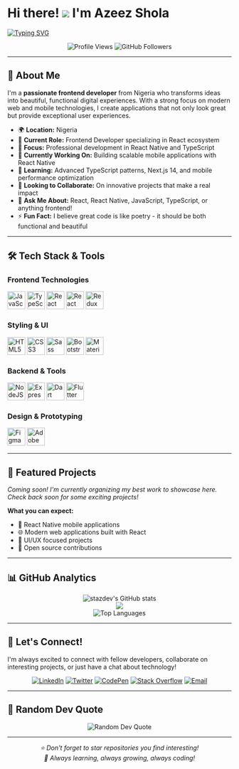 # Hi there! ![](https://user-images.githubusercontent.com/18350557/176309783-0785949b-9127-417c-8b55-ab5a4333674e.gif) I'm Azeez Shola

[![Typing SVG](https://readme-typing-svg.herokuapp.com?font=Fira+Code&size=24&duration=3000&pause=1000&color=0891B2&width=435&lines=Frontend+Developer;React+%26+React+Native+Expert;TypeScript+Enthusiast;Mobile+App+Developer;UI%2FUX+Passionate)](https://git.io/typing-svg)

<p align="center">
  <img src="https://komarev.com/ghpvc/?username=stazdev&color=0891b2&style=flat-square&label=Profile+Views" alt="Profile Views" />
  <img src="https://img.shields.io/github/followers/stazdev?style=flat-square&color=0891b2&labelColor=1c1917" alt="GitHub Followers" />
</p>

---

## 🚀 About Me

I'm a **passionate frontend developer** from Nigeria who transforms ideas into beautiful, functional digital experiences. With a strong focus on modern web and mobile technologies, I create applications that not only look great but provide exceptional user experiences.

- 🌍 **Location:** Nigeria
- 💼 **Current Role:** Frontend Developer specializing in React ecosystem
- 🎯 **Focus:** Professional development in React Native and TypeScript
- 🔭 **Currently Working On:** Building scalable mobile applications with React Native
- 🌱 **Learning:** Advanced TypeScript patterns, Next.js 14, and mobile performance optimization
- 👯 **Looking to Collaborate:** On innovative projects that make a real impact
- 💬 **Ask Me About:** React, React Native, JavaScript, TypeScript, or anything frontend!
- ⚡ **Fun Fact:** I believe great code is like poetry - it should be both functional and beautiful

---

## 🛠️ Tech Stack & Tools

### **Frontend Technologies**
<p align="left">
  <a href="https://developer.mozilla.org/en-US/docs/Web/JavaScript"><img src="https://raw.githubusercontent.com/danielcranney/readme-generator/main/public/icons/skills/javascript-colored.svg" width="40" height="40" alt="JavaScript" /></a>
  <a href="https://www.typescriptlang.org/"><img src="https://raw.githubusercontent.com/danielcranney/readme-generator/main/public/icons/skills/typescript-colored.svg" width="40" height="40" alt="TypeScript" /></a>
  <a href="https://reactjs.org/"><img src="https://raw.githubusercontent.com/danielcranney/readme-generator/main/public/icons/skills/react-colored.svg" width="40" height="40" alt="React" /></a>
  <a href="https://reactnative.dev/"><img src="https://raw.githubusercontent.com/danielcranney/readme-generator/main/public/icons/skills/react-colored.svg" width="40" height="40" alt="React Native" /></a>
  <a href="https://redux.js.org/"><img src="https://raw.githubusercontent.com/danielcranney/readme-generator/main/public/icons/skills/redux-colored.svg" width="40" height="40" alt="Redux" /></a>
</p>

### **Styling & UI**
<p align="left">
  <a href="https://developer.mozilla.org/en-US/docs/Glossary/HTML5"><img src="https://raw.githubusercontent.com/danielcranney/readme-generator/main/public/icons/skills/html5-colored.svg" width="40" height="40" alt="HTML5" /></a>
  <a href="https://www.w3.org/TR/CSS/#css"><img src="https://raw.githubusercontent.com/danielcranney/readme-generator/main/public/icons/skills/css3-colored.svg" width="40" height="40" alt="CSS3" /></a>
  <a href="https://sass-lang.com/"><img src="https://raw.githubusercontent.com/danielcranney/readme-generator/main/public/icons/skills/sass-colored.svg" width="40" height="40" alt="Sass" /></a>
  <a href="https://getbootstrap.com/"><img src="https://raw.githubusercontent.com/danielcranney/readme-generator/main/public/icons/skills/bootstrap-colored.svg" width="40" height="40" alt="Bootstrap" /></a>
  <a href="https://mui.com/"><img src="https://raw.githubusercontent.com/danielcranney/readme-generator/main/public/icons/skills/materialui-colored.svg" width="40" height="40" alt="Material UI" /></a>
</p>

### **Backend & Tools**
<p align="left">
  <a href="https://nodejs.org/en/"><img src="https://raw.githubusercontent.com/danielcranney/readme-generator/main/public/icons/skills/nodejs-colored.svg" width="40" height="40" alt="NodeJS" /></a>
  <a href="https://expressjs.com/"><img src="https://raw.githubusercontent.com/danielcranney/readme-generator/main/public/icons/skills/express-colored.svg" width="40" height="40" alt="Express" /></a>
  <a href="https://dart.dev/"><img src="https://raw.githubusercontent.com/danielcranney/readme-generator/main/public/icons/skills/dart-colored.svg" width="40" height="40" alt="Dart" /></a>
  <a href="https://flutter.dev/"><img src="https://raw.githubusercontent.com/danielcranney/readme-generator/main/public/icons/skills/flutter-colored.svg" width="40" height="40" alt="Flutter" /></a>
</p>

### **Design & Prototyping**
<p align="left">
  <a href="https://www.figma.com/"><img src="https://raw.githubusercontent.com/danielcranney/readme-generator/main/public/icons/skills/figma-colored.svg" width="40" height="40" alt="Figma" /></a>
  <a href="https://www.adobe.com/uk/products/xd.html"><img src="https://raw.githubusercontent.com/danielcranney/readme-generator/main/public/icons/skills/xd-colored.svg" width="40" height="40" alt="Adobe XD" /></a>
</p>

---

## 🌟 Featured Projects

*Coming soon! I'm currently organizing my best work to showcase here. Check back soon for some exciting projects!*

**What you can expect:**
- 📱 React Native mobile applications
- 🌐 Modern web applications built with React
- 🎨 UI/UX focused projects
- 🔧 Open source contributions

---

## 📊 GitHub Analytics

<div align="center">
  <img src="https://github-readme-stats.vercel.app/api?username=stazdev&show_icons=true&hide=&count_private=true&title_color=0891b2&text_color=ffffff&icon_color=0891b2&bg_color=1c1917&hide_border=true&show_icons=true" alt="stazdev's GitHub stats" />
</div>

<div align="center">
  <img src="https://github-readme-streak-stats.herokuapp.com/?user=stazdev&stroke=ffffff&background=1c1917&ring=0891b2&fire=0891b2&currStreakNum=ffffff&currStreakLabel=0891b2&sideNums=ffffff&sideLabels=ffffff&dates=ffffff&hide_border=true" />
</div>

<div align="center">
  <img src="https://github-readme-stats.vercel.app/api/top-langs/?username=stazdev&langs_count=10&title_color=0891b2&text_color=ffffff&icon_color=0891b2&bg_color=1c1917&hide_border=true&locale=en&custom_title=Top%20Languages&layout=compact" alt="Top Languages" />
</div>

---

## 🤝 Let's Connect!

I'm always excited to connect with fellow developers, collaborate on interesting projects, or just have a chat about technology!

<p align="center">
  <a href="https://www.linkedin.com/in/shola-toheeb-19281a1a5/"><img src="https://img.shields.io/badge/LinkedIn-0A66C2?style=for-the-badge&logo=linkedin&logoColor=white" alt="LinkedIn" /></a>
  <a href="https://www.twitter.com/stazdev"><img src="https://img.shields.io/badge/Twitter-1DA1F2?style=for-the-badge&logo=twitter&logoColor=white" alt="Twitter" /></a>
  <a href="https://www.codepen.io/Oluwashola1100"><img src="https://img.shields.io/badge/CodePen-000000?style=for-the-badge&logo=codepen&logoColor=white" alt="CodePen" /></a>
  <a href="https://www.stackoverflow.com/users/9688737/oluwashola-1100"><img src="https://img.shields.io/badge/Stack_Overflow-FE7A16?style=for-the-badge&logo=stack-overflow&logoColor=white" alt="Stack Overflow" /></a>
  <a href="mailto:oluwasholatemitayo@gmail.com"><img src="https://img.shields.io/badge/Email-D14836?style=for-the-badge&logo=gmail&logoColor=white" alt="Email" /></a>
</p>

---

## 💭 Random Dev Quote

<div align="center">
  <img src="https://quotes-github-readme.vercel.app/api?type=horizontal&theme=dark" alt="Random Dev Quote" />
</div>

---

<div align="center">
  <i>⭐️ Don't forget to star repositories you find interesting!</i>
  <br>
  <i>🚀 Always learning, always growing, always coding!</i>
</div>
